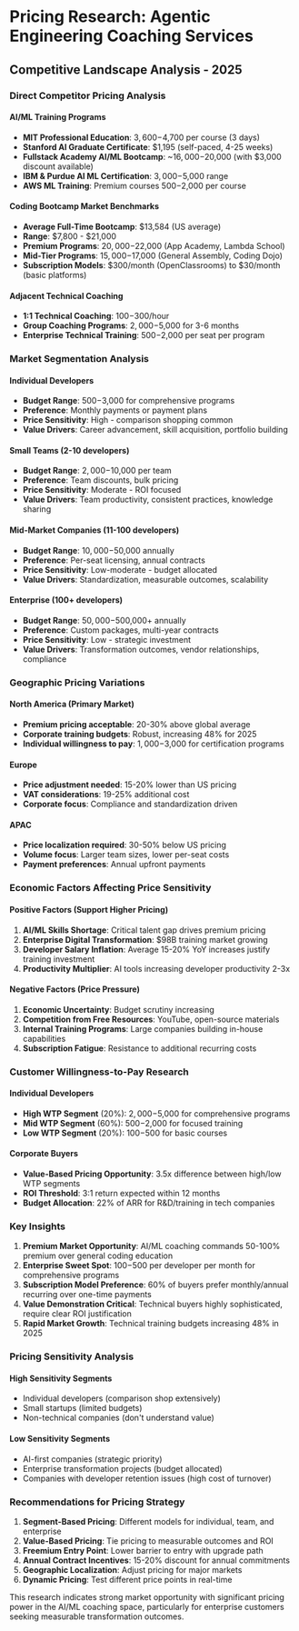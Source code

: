 # Pricing Research: Agentic Engineering Coaching Services
## Competitive Landscape Analysis - 2025

### Direct Competitor Pricing Analysis

#### AI/ML Training Programs
- **MIT Professional Education**: $3,600-$4,700 per course (3 days)
- **Stanford AI Graduate Certificate**: $1,195 (self-paced, 4-25 weeks)
- **Fullstack Academy AI/ML Bootcamp**: ~$16,000-$20,000 (with $3,000 discount available)
- **IBM & Purdue AI ML Certification**: $3,000-$5,000 range
- **AWS ML Training**: Premium courses $500-$2,000 per course

#### Coding Bootcamp Market Benchmarks
- **Average Full-Time Bootcamp**: $13,584 (US average)
- **Range**: $7,800 - $21,000
- **Premium Programs**: $20,000-$22,000 (App Academy, Lambda School)
- **Mid-Tier Programs**: $15,000-$17,000 (General Assembly, Coding Dojo)
- **Subscription Models**: $300/month (OpenClassrooms) to $30/month (basic platforms)

#### Adjacent Technical Coaching
- **1:1 Technical Coaching**: $100-$300/hour
- **Group Coaching Programs**: $2,000-$5,000 for 3-6 months
- **Enterprise Technical Training**: $500-$2,000 per seat per program

### Market Segmentation Analysis

#### Individual Developers
- **Budget Range**: $500-$3,000 for comprehensive programs
- **Preference**: Monthly payments or payment plans
- **Price Sensitivity**: High - comparison shopping common
- **Value Drivers**: Career advancement, skill acquisition, portfolio building

#### Small Teams (2-10 developers)
- **Budget Range**: $2,000-$10,000 per team
- **Preference**: Team discounts, bulk pricing
- **Price Sensitivity**: Moderate - ROI focused
- **Value Drivers**: Team productivity, consistent practices, knowledge sharing

#### Mid-Market Companies (11-100 developers)
- **Budget Range**: $10,000-$50,000 annually
- **Preference**: Per-seat licensing, annual contracts
- **Price Sensitivity**: Low-moderate - budget allocated
- **Value Drivers**: Standardization, measurable outcomes, scalability

#### Enterprise (100+ developers)
- **Budget Range**: $50,000-$500,000+ annually
- **Preference**: Custom packages, multi-year contracts
- **Price Sensitivity**: Low - strategic investment
- **Value Drivers**: Transformation outcomes, vendor relationships, compliance

### Geographic Pricing Variations

#### North America (Primary Market)
- **Premium pricing acceptable**: 20-30% above global average
- **Corporate training budgets**: Robust, increasing 48% for 2025
- **Individual willingness to pay**: $1,000-$3,000 for certification programs

#### Europe
- **Price adjustment needed**: 15-20% lower than US pricing
- **VAT considerations**: 19-25% additional cost
- **Corporate focus**: Compliance and standardization driven

#### APAC
- **Price localization required**: 30-50% below US pricing
- **Volume focus**: Larger team sizes, lower per-seat costs
- **Payment preferences**: Annual upfront payments

### Economic Factors Affecting Price Sensitivity

#### Positive Factors (Support Higher Pricing)
1. **AI/ML Skills Shortage**: Critical talent gap drives premium pricing
2. **Enterprise Digital Transformation**: $98B training market growing
3. **Developer Salary Inflation**: Average 15-20% YoY increases justify training investment
4. **Productivity Multiplier**: AI tools increasing developer productivity 2-3x

#### Negative Factors (Price Pressure)
1. **Economic Uncertainty**: Budget scrutiny increasing
2. **Competition from Free Resources**: YouTube, open-source materials
3. **Internal Training Programs**: Large companies building in-house capabilities
4. **Subscription Fatigue**: Resistance to additional recurring costs

### Customer Willingness-to-Pay Research

#### Individual Developers
- **High WTP Segment** (20%): $2,000-$5,000 for comprehensive programs
- **Mid WTP Segment** (60%): $500-$2,000 for focused training
- **Low WTP Segment** (20%): $100-$500 for basic courses

#### Corporate Buyers
- **Value-Based Pricing Opportunity**: 3.5x difference between high/low WTP segments
- **ROI Threshold**: 3:1 return expected within 12 months
- **Budget Allocation**: 22% of ARR for R&D/training in tech companies

### Key Insights

1. **Premium Market Opportunity**: AI/ML coaching commands 50-100% premium over general coding education
2. **Enterprise Sweet Spot**: $100-$500 per developer per month for comprehensive programs
3. **Subscription Model Preference**: 60% of buyers prefer monthly/annual recurring over one-time payments
4. **Value Demonstration Critical**: Technical buyers highly sophisticated, require clear ROI justification
5. **Rapid Market Growth**: Technical training budgets increasing 48% in 2025

### Pricing Sensitivity Analysis

#### High Sensitivity Segments
- Individual developers (comparison shop extensively)
- Small startups (limited budgets)
- Non-technical companies (don't understand value)

#### Low Sensitivity Segments
- AI-first companies (strategic priority)
- Enterprise transformation projects (budget allocated)
- Companies with developer retention issues (high cost of turnover)

### Recommendations for Pricing Strategy

1. **Segment-Based Pricing**: Different models for individual, team, and enterprise
2. **Value-Based Pricing**: Tie pricing to measurable outcomes and ROI
3. **Freemium Entry Point**: Lower barrier to entry with upgrade path
4. **Annual Contract Incentives**: 15-20% discount for annual commitments
5. **Geographic Localization**: Adjust pricing for major markets
6. **Dynamic Pricing**: Test different price points in real-time

This research indicates strong market opportunity with significant pricing power in the AI/ML coaching space, particularly for enterprise customers seeking measurable transformation outcomes.